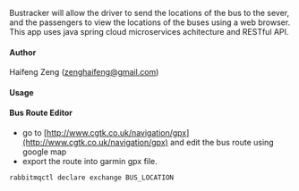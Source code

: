 Bustracker will allow the driver to send the locations of the bus to the sever, and the passengers to view the locations of the buses using a web browser.  
This app uses java spring cloud microservices achitecture and RESTful API. 
#### Author
Haifeng Zeng (zenghaifeng@gmail.com)

#### Usage

#### Bus Route Editor 

- go to [http://www.cgtk.co.uk/navigation/gpx](http://www.cgtk.co.uk/navigation/gpx) and edit the bus route using google map
- export the route into garmin gpx file.


`rabbitmqctl declare exchange BUS_LOCATION`